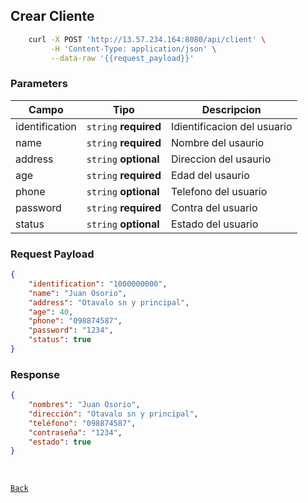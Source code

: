 ## Crear Cliente

```sh
    curl -X POST 'http://13.57.234.164:8080/api/client' \
         -H 'Content-Type: application/json' \
         --data-raw '{{request_payload}}'
```

### Parameters

| Campo | Tipo                  | Descripcion                                       |
|-------|-----------------------|---------------------------------------------------|
| identification  | `string` **required** | Idientificacion del usuario          |
| name | `string` **required** | Nombre del usaurio |
| address  | `string` **optional** | Direccion del usaurio  |
| age  | `string` **required** | Edad del usaurio  |
| phone  | `string` **optional** | Telefono del usuario  |
| password  | `string` **required** | Contra del usuario  |
| status  | `string` **optional** | Estado del usuario  |


### Request Payload

```json
{
    "identification": "1000000000",
    "name": "Juan Osorio",
    "address": "Otavalo sn y principal",
    "age": 40,
    "phone": "098874587",
    "password": "1234",
    "status": true
}

```

### Response
```json
{
    "nombres": "Juan Osorio",
    "dirección": "Otavalo sn y principal",
    "teléfono": "098874587",
    "contraseña": "1234",
    "estado": true
}
```

<br>

[`Back`](../README.md)